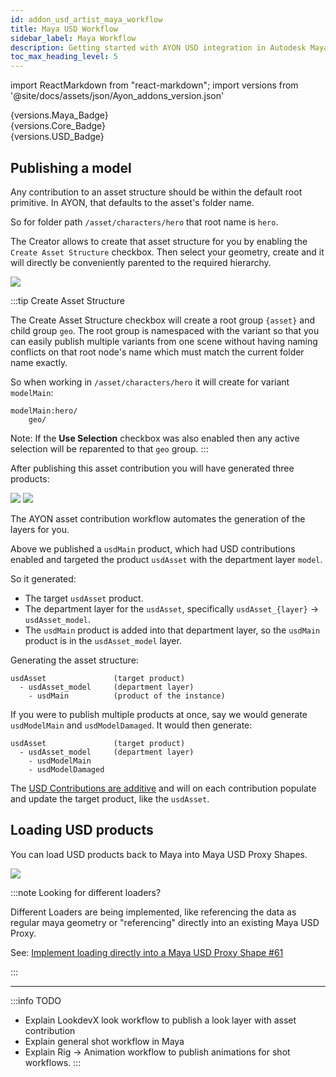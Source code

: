 ```yaml
---
id: addon_usd_artist_maya_workflow
title: Maya USD Workflow
sidebar_label: Maya Workflow
description: Getting started with AYON USD integration in Autodesk Maya
toc_max_heading_level: 5
---
```


import ReactMarkdown from "react-markdown";
import versions from '@site/docs/assets/json/Ayon_addons_version.json'


<div class="container">
  <div class="row">
    <div class=".col-sm-"  style={{'margin-right':10+'px'}}>
      <ReactMarkdown>
        {versions.Maya_Badge}
      </ReactMarkdown>
    </div>
    <div class=".col-sm-" style={{'margin-right':10+'px'}}>
      <ReactMarkdown>
        {versions.Core_Badge}
      </ReactMarkdown>
    </div>
    <div class=".col-sm-" style={{'margin-right':10+'px'}}>
      <ReactMarkdown>
        {versions.USD_Badge}
      </ReactMarkdown>
    </div>
  </div>
</div>

## Publishing a model

Any contribution to an asset structure should be within the default root primitive. In AYON, that defaults to the asset's folder name. 

So for folder path `/asset/characters/hero` that root name is `hero`.

The Creator allows to create that asset structure for you by enabling the `Create Asset Structure` checkbox.
Then select your geometry, create and it will directly be conveniently parented to the required hierarchy.

![](assets/usd/ayon_usd_maya_publish_model.gif)

:::tip Create Asset Structure

The Create Asset Structure checkbox will create a root group `{asset}` and child group `geo`.
The root group is namespaced with the variant so that you can easily publish multiple variants from one scene without having naming conflicts on that root node's name which must match the current folder name exactly.

So when working in `/asset/characters/hero` it will create for variant `modelMain`:
```
modelMain:hero/
    geo/
```

Note: If the **Use Selection** checkbox was also enabled then any active selection will be reparented to that `geo` group.
:::

After publishing this asset contribution you will have generated three products:

![](assets/usd/ayon_usd_maya_products_after_publish.gif)
![](assets/usd/ayon_usd_maya_products_after_publish_web.png)

The AYON asset contribution workflow automates the generation of the layers for you.

Above we published a `usdMain` product, which had USD contributions enabled and targeted the product `usdAsset` with the department layer `model`.

So it generated:

- The target `usdAsset` product.
- The department layer for the `usdAsset`, specifically `usdAsset_{layer}` -> `usdAsset_model`.
- The `usdMain` product is added into that department layer, so the `usdMain` product is in the `usdAsset_model` layer.

Generating the asset structure:
```
usdAsset               (target product)
  - usdAsset_model     (department layer)
    - usdMain          (product of the instance)
```

If you were to publish multiple products at once, say we would generate `usdModelMain` and `usdModelDamaged`. It would then generate:

```
usdAsset               (target product)
  - usdAsset_model     (department layer)
    - usdModelMain
    - usdModelDamaged
```

The [USD Contributions are additive](addon_usd_artist_contribution_workflow.md) and will on each contribution populate and update the target product, like the `usdAsset`.

## Loading USD products

You can load USD products back to Maya into Maya USD Proxy Shapes.

![](assets/usd/ayon_usd_maya_load_usd_product.gif)

:::note Looking for different loaders?

Different Loaders are being implemented, like referencing the data as regular
maya geometry or "referencing" directly into an existing Maya USD Proxy.

See: [Implement loading directly into a Maya USD Proxy Shape #61](https://github.com/ynput/ayon-maya/pull/61) 

:::

---

:::info TODO
- Explain LookdevX look workflow to publish a look layer with asset contribution
- Explain general shot workflow in Maya
- Explain Rig -> Animation workflow to publish animations for shot workflows.
:::
